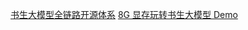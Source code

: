 [书生大模型全链路开源体系](https://blog.csdn.net/weixin_42567071/article/details/141302454)
[8G 显存玩转书生大模型 Demo](https://blog.csdn.net/weixin_42567071/article/details/141464991)
